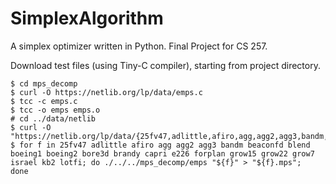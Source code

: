# SimplexAlgorithm
 A simplex optimizer written in Python. Final Project for CS 257.
 
Download test files (using Tiny-C compiler), starting from project directory. 

```console
$ cd mps_decomp
$ curl -O https://netlib.org/lp/data/emps.c
$ tcc -c emps.c
$ tcc -o emps emps.o
# cd ../data/netlib
$ curl -O "https://netlib.org/lp/data/{25fv47,adlittle,afiro,agg,agg2,agg3,bandm,beaconfd,blend,boeing1,boeing2,bore3d,brandy,capri,e226,forplan,grow15,grow22,grow7,israel,kb2,lotfi}"
$ for f in 25fv47 adlittle afiro agg agg2 agg3 bandm beaconfd blend boeing1 boeing2 bore3d brandy capri e226 forplan grow15 grow22 grow7 israel kb2 lotfi; do ./../../mps_decomp/emps "${f}" > "${f}.mps"; 
done
```
